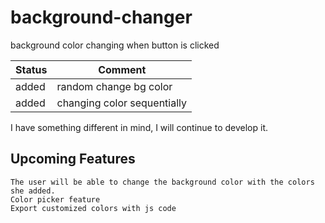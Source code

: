 # background-changer
background color changing when button is clicked

| Status | Comment |
| ------ | ------ |
| added | random change bg color |
| added | changing color sequentially |

I have something different in mind, I will continue to develop it.

## Upcoming Features

    The user will be able to change the background color with the colors she added.
    Color picker feature
    Export customized colors with js code

